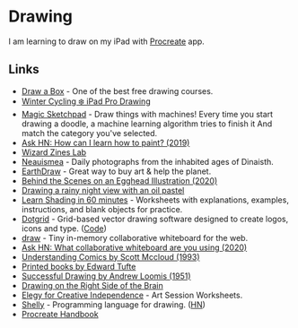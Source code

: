 # Drawing

I am learning to draw on my iPad with [Procreate](https://procreate.art) app.

## Links

- [Draw a Box](https://drawabox.com/) - One of the best free drawing courses.
- [Winter Cycling ❄️ iPad Pro Drawing](https://www.youtube.com/watch?v=4FGEX8yZqiM&app=desktop)
- [Magic Sketchpad](https://magic-sketchpad.glitch.me/) - Draw things with machines! Every time you start drawing a doodle, a machine learning algorithm tries to finish it And match the category you've selected.
- [Ask HN: How can I learn how to paint? (2019)](https://news.ycombinator.com/item?id=19375624)
- [Wizard Zines Lab](https://wizardzines.substack.com/archive)
- [Neauismea](https://neauoire.github.io/neauismea/) - Daily photographs from the inhabited ages of Dinaisth.
- [EarthDraw](https://earthdraw.org/) - Great way to buy art & help the planet.
- [Behind the Scenes on an Egghead Illustration (2020)](https://community.egghead.io/t/behind-the-scenes-on-an-egghead-illustration/1830)
- [Drawing a rainy night view with an oil pastel](https://www.youtube.com/watch?v=6qCp2smmxs8)
- [Learn Shading in 60 minutes](https://galshir.com/shading) - Worksheets with explanations, examples, instructions, and blank objects for practice.
- [Dotgrid](https://hundredrabbits.itch.io/dotgrid) - Grid-based vector drawing software designed to create logos, icons and type. ([Code](https://github.com/hundredrabbits/Dotgrid))
- [draw](https://github.com/thesephist/draw) - Tiny in-memory collaborative whiteboard for the web.
- [Ask HN: What collaborative whiteboard are you using (2020)](https://news.ycombinator.com/item?id=23272054)
- [Understanding Comics by Scott Mccloud (1993)](http://scottmccloud.com/2-print/1-uc/index.html)
- [Printed books by Edward Tufte](https://www.edwardtufte.com/tufte/)
- [Successful Drawing by Andrew Loomis (1951)](https://www.goodreads.com/book/show/2001015.Successful_Drawing)
- [Drawing on the Right Side of the Brain](https://www.drawright.com/)
- [Elegy for Creative Independence](https://flowartestudio.ck.page/) - Art Session Worksheets.
- [Shelly](https://shelly.dev/) - Programming language for drawing. ([HN](https://news.ycombinator.com/item?id=23866688))
- [Procreate Handbook](https://procreate.art/handbook)
